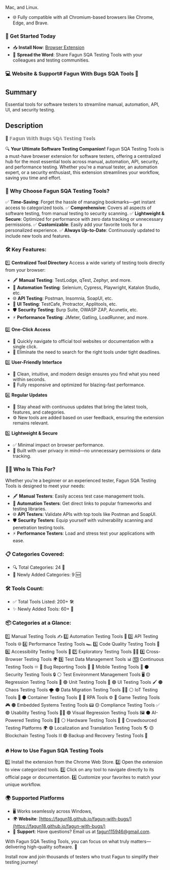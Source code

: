  Mac, and Linux.
- 🌐 Fully compatible with all Chromium-based browsers like Chrome, Edge, and Brave.

### 🔗 Get Started Today
- 📥 **Install Now**: [Browser Extension](https://chromewebstore.google.com/detail/fagun-with-bugs-sqa-testi/peelhgmemfhajlldpkamljidapnfnaob)
- 📢 **Spread the Word**: Share Fagun SQA Testing Tools with your colleagues and testing communities.

### 💻 Website & Support# Fagun With Bugs SQA Tools 🐞

## Summary
Essential tools for software testers to streamline manual, automation, API, UI, and security testing.

## Description
🌟 𝔽𝕒𝕘𝕦𝕟   𝕎𝕚𝕥𝕙   𝔹𝕦𝕘𝕤   𝕊ℚ𝔸   𝕋𝕖𝕤𝕥𝕚𝕟𝕘   𝕋𝕠𝕠𝕝𝕤

🔍 **Your Ultimate Software Testing Companion!**
Fagun SQA Testing Tools is a must-have browser extension for software testers, offering a centralized hub for the most essential tools across manual, automation, API, security, and performance testing. Whether you're a manual tester, an automation expert, or a security enthusiast, this extension streamlines your workflow, saving you time and effort.

### 🚀 Why Choose Fagun SQA Testing Tools?
✅ **Time-Saving**: Forget the hassle of managing bookmarks—get instant access to categorized tools.
✅ **Comprehensive**: Covers all aspects of software testing, from manual testing to security scanning.
✅ **Lightweight & Secure**: Optimized for performance with zero data tracking or unnecessary permissions.
✅ **Customizable**: Easily add your favorite tools for a personalized experience.
✅ **Always Up-to-Date**: Continuously updated to include new tools and features.

### 🛠️ Key Features:
1️⃣ **Centralized Tool Directory**
Access a wide variety of testing tools directly from your browser:
- 🖋️ **Manual Testing**: TestLodge, qTest, Zephyr, and more.
- 🤖 **Automation Testing**: Selenium, Cypress, Playwright, Katalon Studio, etc.
- 🌐 **API Testing**: Postman, Insomnia, SoapUI, etc.
- 🎨 **UI Testing**: TestCafe, Protractor, Applitools, etc.
- 🛡️ **Security Testing**: Burp Suite, OWASP ZAP, Acunetix, etc.
- ⚡ **Performance Testing**: JMeter, Gatling, LoadRunner, and more.

2️⃣ **One-Click Access**
- 🚀 Quickly navigate to official tool websites or documentation with a single click.
- 📂 Eliminate the need to search for the right tools under tight deadlines.

3️⃣ **User-Friendly Interface**
- 🎨 Clean, intuitive, and modern design ensures you find what you need within seconds.
- 📱 Fully responsive and optimized for blazing-fast performance.

4️⃣ **Regular Updates**
- 🔄 Stay ahead with continuous updates that bring the latest tools, features, and categories.
- ⚙️ New tools are added based on user feedback, ensuring the extension remains relevant.

5️⃣ **Lightweight & Secure**
- ✅ Minimal impact on browser performance.
- 🔐 Built with user privacy in mind—no unnecessary permissions or data tracking.

### 👩‍💻 Who Is This For?
Whether you're a beginner or an experienced tester, Fagun SQA Testing Tools is designed to meet your needs:
- 🖋️ **Manual Testers**: Easily access test case management tools.
- 🤖 **Automation Testers**: Get direct links to popular frameworks and testing libraries.
- 🌐 **API Testers**: Validate APIs with top tools like Postman and SoapUI.
- 🛡️ **Security Testers**: Equip yourself with vulnerability scanning and penetration testing tools.
- ⚡ **Performance Testers**: Load and stress test your applications with ease.

### 📋 Categories Covered:
- 🔍 Total Categories: 24 🎉
- 🌟 Newly Added Categories: 9 🆕

### 🛠️ Tools Count:
- ✅ Total Tools Listed: 200+ 🛠️
- ✨ Newly Added Tools: 60+ 🎁

### 📦 Categories at a Glance:
1️⃣ Manual Testing Tools ✍️
2️⃣ Automation Testing Tools 🤖
3️⃣ API Testing Tools 🌐
4️⃣ Performance Testing Tools 🏎️
5️⃣ Code Quality Testing Tools 📄
6️⃣ Accessibility Testing Tools 🦾
7️⃣ Exploratory Testing Tools 🕵️‍♂️
8️⃣ Cross-Browser Testing Tools 🌍
9️⃣ Test Data Management Tools 📊
🔟 Continuous Testing Tools ♾️
🔴 Bug Reporting Tools 🐛
🔵 Mobile Testing Tools 📱
⚫ Security Testing Tools 🔒
⚪ Test Environment Management Tools 🖥️
🟡 Regression Testing Tools 🔄
🟢 Unit Testing Tools 🧪
🟣 UI Testing Tools 🖌️
🟠 Chaos Testing Tools 🌪️
🟤 Data Migration Testing Tools 🔄📂
⚪ IoT Testing Tools 📡
⚫ Container Testing Tools 🐳
🔵 RPA Tools ⚙️
🔴 Game Testing Tools 🎮
🟠 Embedded Systems Testing Tools 📟
🟡 Compliance Testing Tools ✅
🟢 Usability Testing Tools 👩‍💻
🟣 Visual Regression Testing Tools 🖼️
⚫ AI-Powered Testing Tools 🤖✨
⚪ Hardware Testing Tools 🔌
🔵 Crowdsourced Testing Platforms 🌍
🟢 Localization and Translation Testing Tools 🌎
🟡 Blockchain Testing Tools ⛓️
🟣 Backup and Recovery Testing Tools 💾

### 🔥 How to Use Fagun SQA Testing Tools
1️⃣ Install the extension from the Chrome Web Store.
2️⃣ Open the extension to view categorized tools.
3️⃣ Click on any tool to navigate directly to its official page or documentation.
4️⃣ Customize your favorites to match your unique workflow.

### 🌍 Supported Platforms
- 🖥️ Works seamlessly across Windows,
- 🌍 **Website**: [https://fagun18.github.io/fagun-with-bugs/](https://fagun18.github.io/fagun-with-bugs/)
- 📧 **Support**: Have questions? Email us at [fagun115946@gmail.com](mailto:fagun115946@gmail.com).

With Fagun SQA Testing Tools, you can focus on what truly matters—delivering high-quality software. 🚀

Install now and join thousands of testers who trust Fagun to simplify their testing journey!
